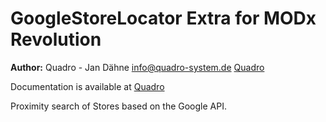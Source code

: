 GoogleStoreLocator Extra for MODx Revolution
=======================================


**Author:** Quadro - Jan Dähne info@quadro-system.de [Quadro](http://www.quadro-system.de)

Documentation is available at [Quadro](http://www.quadro-system.de/modx-extras/googlestorelocator.html)

Proximity search of Stores based on the Google API.
